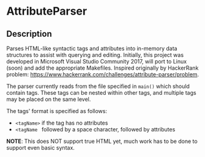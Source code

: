 # AttributeParser

## Description
Parses HTML-like syntactic tags and attributes into in-memory data structures to assist with querying and editing.
Initially, this project was developed in Microsoft Visual Studio Community 2017, will port to Linux (soon) and add the appropriate Makefiles.
Inspired originally by HackerRank problem: https://www.hackerrank.com/challenges/attribute-parser/problem.

The parser currently reads from the file specified in `main()` which should contain tags. These tags can be nested within other tags, and multiple
tags may be placed on the same level.

The tags' format is specified as follows:
- `<tagName>` if the tag has no attributes
- `<tagName ` followed by a space character, followed by attributes

**NOTE**: This does NOT support true HTML yet, much work has to be done to support even basic syntax.
